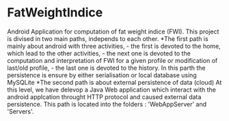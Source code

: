 # FatWeightIndice
Android Application for computation of fat weight indice (FWI).
This project is divised in two main paths, independs to each other.
*The first path is mainly about android with three activities, 
    - the first is devoted to the home, which lead to the other activities, 
    - the next one is devoted to the computation and interpretation of FWI for a given profile or modification of last/old profile,
    - the last one is devoted to the history.
 In this parth the persistence is ensure by either serialisation or local database using MySQLite
*The second path is about external persistence of data (cloud)
  At this level, we have delevop a Java Web application which interact with the android applcation throught HTTP protocol and caused external data persistence.
  This path is located into the folders :  'WebAppServer' and 'Servers'.
